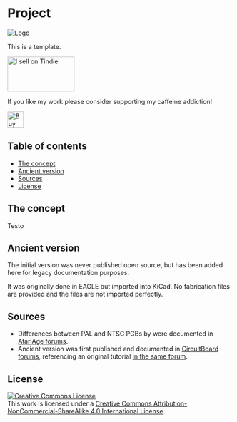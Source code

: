 # Project <!-- omit in toc -->

![Logo](img/Logo.png)

This is a template.

<a href="https://www.tindie.com/stores/binary-6/?ref=offsite_badges&utm_source=sellers_Chrismettal&utm_medium=badges&utm_campaign=badge_medium"><img src="https://d2ss6ovg47m0r5.cloudfront.net/badges/tindie-mediums.png" alt="I sell on Tindie" width="150" height="78"></a>

If you like my work please consider supporting my caffeine addiction!

<a href='https://ko-fi.com/U7U6G0X3' target='_blank'><img height='36' style='border:0px;height:36px;' src='https://az743702.vo.msecnd.net/cdn/kofi4.png?v=0' border='0' alt='Buy Me a Coffee at ko-fi.com' /></a>

## Table of contents <!-- omit in toc -->

- [The concept](#the-concept)
- [Ancient version](#ancient-version)
- [Sources](#sources)
- [License](#license)

## The concept

Testo


## Ancient version

The initial version was never published open source, but has been added here for legacy documentation purposes. 

It was originally done in EAGLE but imported into KiCad. No fabrication files are provided and the files are not imported perfectly.


## Sources

- Differences between PAL and NTSC PCBs by were documented in [AtariAge forums](https://atariage.com/forums/topic/309021-atari-2600-ntsc-simple-diy-composite-mod/).
- Ancient version was first published and documented in [CircuitBoard forums](https://circuit-board.de/forum/index.php/Thread/22430-Atari-2600-Junior-AV-Mod-mit-neuer-PCB/), referencing an original tutorial [in the same forum](https://circuit-board.de/forum/index.php/Thread/1886-Atari-2600-Junior-Video-Mod-ohne-Zusatzplatine/).

## License

<a rel="license" href="http://creativecommons.org/licenses/by-nc-sa/4.0/"><img alt="Creative Commons License" style="border-width:0" src="https://i.creativecommons.org/l/by-nc-sa/4.0/88x31.png" /></a><br />This work is licensed under a <a rel="license" href="http://creativecommons.org/licenses/by-nc-sa/4.0/">Creative Commons Attribution-NonCommercial-ShareAlike 4.0 International License</a>.